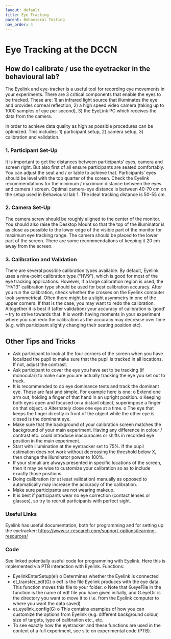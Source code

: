```yaml
---
layout: default
title: Eye Tracking
parent: Behavioral Testing 
nav_order: 4
---
```


# Eye Tracking at the DCCN

## How do I calibrate / use the eyetracker in the behavioural lab?

The Eyelink and eye-tracker is a useful tool for recording eye movements in your experiments. There are 3 critical components that enable the eyes to be tracked. These are: 1) an infrared light source that illuminates the eye and provides corneal reflection, 2) a high speed video camera (taking up to 1000 samples of eye per second), 3) the EyeLink PC which receives the data from the camera.

In order to achieve data quality as high as possible procedures can be optimized. This includes: 1) participant setup, 2) camera setup, 3) calibration and validation.

### 1. Participant Set-Up

It is important to get the distances between participants’ eyes, camera and screen right. But also first of all ensure participants are seated comfortably. You can adjust the seat and / or table to achieve that. Participants’ eyes should be level with the top quarter of the screen. Check the Eyelink recommendations for the minimum / maximum distance between the eyes and camera / screen. Optimal camera-eye distance is between 40-70 cm on the setup used in Behavioural lab 1. The ideal tracking distance is 50-55 cm.

### 2. Camera Set-Up

The camera screw should be roughly aligned to the center of the monitor. You should also raise the Desktop Mount so that the top of the illuminator is as close as possible to the lower edge of the visible part of the monitor for maximum eye tracking range. The camera should be placed to the lower part of the screen. There are some recommendations of keeping it 20 cm away from the screen. 

### 3. Calibration and Validation

There are several possible calibration types available. By default, Eyelink uses a nine-point calibration type (“HV9”), which is good for most of the eye tracking applications. However, if a large calibration region is used, the “HV13” calibration type should be used for best calibration accuracy.
After you run the calibration, check whether the crosses on the Eyelink computer look symmetrical. Often there might be a slight asymmetry in one of the upper corners. If that is the case, you may want to redo the calibration. Altogether it is best if (after validation) your accuracy of calibration is ‘good’ – try to strive towards that. It is worth having moments in your experiment where you can redo the calibration as the accuracy may decrease over time (e.g. with participant slightly changing their seating position etc).

## Other Tips and Tricks

-	Ask participant to look at the four corners of the screen when you have localized the pupil to make sure that the pupil is tracked in all locations. If not, adjust the contrast. 
-	Ask participant to cover the eye you have set to be tracking (if monocular) to make sure you are actually tracking the eye you set out to track.
-	It is recommended to do eye dominance tests and track the dominant eye. These are fast and simple. For example here is one:
  o	Extend one arm out, holding a finger of that hand in an upright position. 
  o	Keeping both eyes open and focused on a distant object, superimpose a finger on that object.
  o	Alternately close one eye at a time.
  o	The eye that keeps the finger directly in front of the object while the other eye is closed is the dominant eye.
-	Make sure that the background of your calibration screen matches the background of your main experiment. Having any difference in colour / contrast etc. could introduce inaccuracies or shifts in recorded eye position in the main experiment.
-	Start with illumination at the eyetracker set to 75%. If the pupil estimation does not work without decreasing the threshold below X, then change the illuminator power to 100%. 
-	If your stimuli are always presented in specific locations of the screen, then it may be wise to customize your calibration so as to include exactly those positions. 
-	Doing calibration (or at least validation) manually as opposed to automatically may increase the accuracy of the calibration.
-	Make sure participants are not wearing makeup.
-	It is best if participants wear no eye correction (contact lenses or glasses), so try to recruit participants with perfect sight. 

### Useful Links

Eyelink has useful documentation, both for programming and for setting up the eyetracker: https://www.sr-research.com/support-options/learning-resources/ 

### Code

See linked potentially useful code for programming with Eyelink. Here this is implemented via PTB interaction with Eyelink.
Functions:
-	EyelinkEnterSetup(el)
  o	Determines whether the Eyelink is connected
-	et_transfer_edf(G)
  o	edf is the file Eyelink produces with the eye data. This function moves this file to your folder. 
  o	Note that G.eyeFile in the function is the name of edf file you have given initially, and G.eyeDir is the directory you want to move it to (i.e. from the Eyelink computer to where you want the data saved)
-	et_eyelink_config(G)
  o	This contains examples of how you can customize the options from Eyelink (e.g. different background colour, size of targets, type of calibration etc., etc.
-	To see exactly how the eyetracker and these functions are used in the context of a full experiment, see site on experimental code (PTB).

